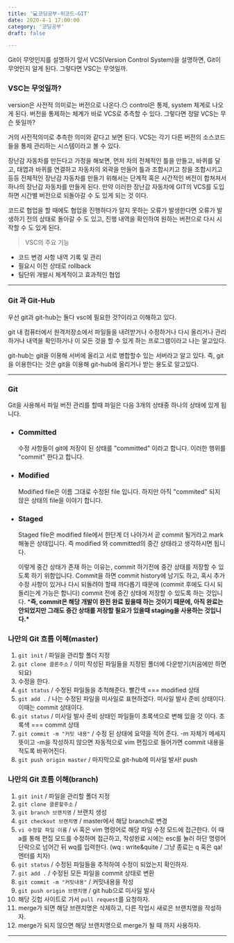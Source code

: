 ```yaml
---
title: '💻코딩공부-위코드-GIT'
date: 2020-4-1 17:00:00
category: '코딩공부'
draft: false

---
```




Git이 무엇인지를 설명하기 앞서 VCS(Version Control System)을 설명하면, Git이 무엇인지 알게 된다. 그렇다면 VSC는 무엇일까.



### VSC는 무엇일까?

version은 사전적 의미로는 버전으로 나온다.😶 control은 통제, system 체계로 나오게 된다. 버전을 통제하는 체계가 바로 VCS로 추측할 수 있다. 그렇다면 정말 VCS는 무슨 뜻일까?

거의 사전적의미로 추측한 의미와 같다고 보면 된다. VCS는 각기 다른 버전의 소스코드들을 통제 관리하는 시스템이라고 볼 수 있다. 

장난감 자동차를 만든다고 가정을 해보면, 먼저 차의 전체적인 틀을 만들고, 바퀴를 달고, 태엽과 바퀴를 연결하고 자동차의 외곽을 만들어 틀과 조합시키고 창을 조합시키고 등등 전체적인 장난감 자동차를 만들기 위해서는 단계적 혹은 시간적인 버전이 합쳐져서 하나의 장난감 자동차를 만들게 된다. 만약 이러한 장난감 자동차에 GIT의 VCS를 도입하면 시간별 버전으로 되돌아갈 수 도 있게 되는 것 이다.

코드로 협업을 할 때에도 협업을 진행하다가 알지 못하는 오류가 발생한다면 오류가 발생하기 전의 상태로 돌아갈 수 도 있고, 진행 내역을 확인하여 원하는 버전으로 다시 시작할 수 도 있게 된다.



> VSC의 주요 기능

- 코드 변경 사항 내역 기록 및 관리
- 필요시 이전 상태로 rollback
- 팀단위 개발시 체계적이고 효과적인 협업

---

### Git 과 Git-Hub

우선 git과 git-hub는 둘다 vsc에 필요한 것?이라고 이해하고 있다. 

git 내 컴퓨터에서 원격저장소에서 파일들을 내려받거나 수정하거나 다시 올리거나 관리하거나 내역을 확인하거나 이 모든 것을 할 수 있게 하는 프로그램이라고 나는 알고있다.

git-hub는 git을 이용해 서버에 올리고 서로 병합할수 있는 서버라고 알고 있다. 즉, git을 이용한다는 것은 git을 이용해 git-hub에 올리거나 받는 용도로 알고있다.

---

### Git

Git을 사용해서 파일 버전 관리를 할때 파일은 다음 3개의 상태중 하나의 상태에 있게 됩니다.

- ### Committed

  수정 사항들이 git에 저장이 된 상태를 "committed" 이라고 합니다. 이러한 행위를 "commit" 한다고 합니다.

- ### Modified

  Modified file은 이름 그대로 수정된 file 입니다. 하지만 아직 "commited" 되지 않은 상태의 file을 이야기 합니다.

- ### Staged

  Staged file은 modified file에서 한단계 더 나아가서 곧 commit 될거라고 mark 해놓은 상태입니다. 즉 modified 와 committed의 중간 상태라고 생각하시면 됩니다.

  이렇게 중간 상태가 존재 하는 이유는, commit 하기전에 중간 상태를 저장할 수 있도록 하기 위함입니다. Commit을 하면 commit history에 남기도 하고, 혹시 추가 수정 사항이 있거나 다시 되돌려야 할때 까다롭기 때문에 (commit 후에도 다시 되돌리는게 가능은 합니다) commit 전에 중간 상태에 저장할 수 있도록 하는 것입니다. ***즉, commit은 해당 개발이 완전 완료 됬을때 하는 것이기 때문에, 아직 완료는 안되었지만 그래도 중간 상태를 저장할 필요가 있을때 staging을 사용하는 것입니다.\***

  

### 나만의 Git 흐름 이해(master)

1. `git init` / 파일을 관리할 폴더 지정
2. `git clone 클론주소` / 이미 작성된 파일들을 지정된 폴더에 다운받기(처음에만 하면 되요)
3. 수정을 한다.
4. `git status` / 수정된 파일들을 추척해준다. 빨간색 === modified 상태
5. `git add .` / 나는 수정된 파일을 미사일로 표현하겠다. 미사일 발사 준비 상태이다. 이때는 commit 상태이다. 
6. `git status` / 미사일 발사 준비 상태인 파일들이 초록색으로 변해 있을 것 이다. 초록색 === commit 상태
7. `git commit -m "커밋 내용"` / 수정 된 상태에 요약을 적어 준다. -m 자체가 메세지 뜻이고 -m을 작성하지 않으면 자동적으로 vim 편집으로 들어가면 commit 내용을 적도록 바뀌어진다.
8. `git push origin master` / 마지막으로 git-hub에 미사일 발사! push

### 나만의 Git 흐름 이해(branch)

1. `git init` / 파일을 관리할 폴더 지정
2. `git clone 클론할주소` / 
3. `git branch 브랜치명` / 브랜치 생성
4. `git checkout 브랜치명` / master에서 해당 branch로 변경
5. `vi 수정할 파일 이름` / vi 혹은 vim 명령어로 해당 파일 수정 모드에 접근한다. 이 때 a를 통해 편집 모드를 수정하며 접근하고, 작성완료 시에는 esc를 눌러 하단 명령어 단락으로 넘어간 뒤 wq를 입력한다. (wq : write&quite / 그냥 종료는 q 혹은 qa! 엔터를 치자)
6. `git status` / 수정된 파일들을 추적하여 수정이 되었는지 확인하자.
7. `git add .` / 수정된 모든 파일을 commit 상태로 변환
8. `git commit -m "커밋내용"` / 커밋내용을 작성
9. `git push origin 브랜치명` / git hub으로 미사일 발사
10. 해당 깃헙 사이트로 가서 `pull request`를 요청하자.
11. merge가 되면 해당 브랜치명은 삭제하고, 다른 작업시 새로은 브랜치명을 작성하자.
12. merge가 되지 않으면 해당 브랜치명으로 merge가 될 때 까지 사용하자.

---

